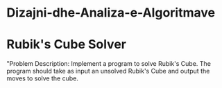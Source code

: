 # Dizajni-dhe-Analiza-e-Algoritmave

<h1>Rubik's Cube Solver</h1>					

<p>"Problem Description: Implement a program to solve Rubik's Cube. The program should take as input an unsolved Rubik's Cube and output the moves to solve the cube.</p>
